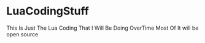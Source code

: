 # LuaCodingStuff
 
This Is Just The Lua Coding That I Will Be Doing OverTime
Most Of It will be open source 
